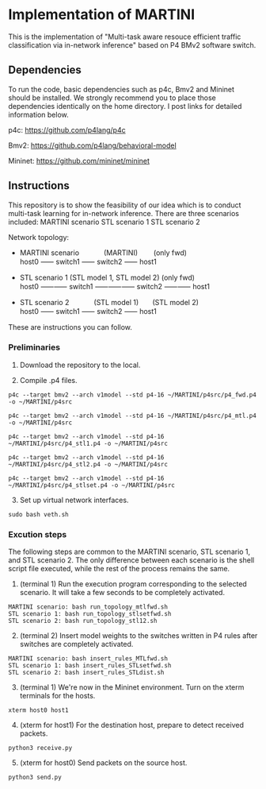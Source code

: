 # Implementation of MARTINI 

This is the implementation of "Multi-task aware resouce efficient traffic classification via in-network inference" based on P4 BMv2 software switch. 

## Dependencies

To run the code, basic dependencies such as p4c, Bmv2 and Mininet should be installed. We strongly recommend you to place those dependencies identically on the home directory. I post links for detailed information below.

p4c: https://github.com/p4lang/p4c

Bmv2: https://github.com/p4lang/behavioral-model

Mininet: https://github.com/mininet/mininet

## Instructions

This repository is to show the feasibility of our idea which is to conduct multi-task learning for in-network inference. There are three scenarios included:
MARTINI scenario
STL scenario 1
STL scenario 2

Network topology:
* MARTINI scenario
         (MARTINI)   (only fwd) <br/>
host0 ⸺ switch1 ⸺ switch2  ⸺ host1 <br/>

* STL scenario 1
     (STL model 1, STL model 2)  (only fwd) <br/>
host0 ⸺⸺  switch1 ⸺⸺⸺  switch2  ⸺⸺  host1 <br/>

* STL scenario 2
     (STL model 1)  (STL model 2) <br/>
host0 ⸺ switch1 ⸺ switch2  ⸺ host1 <br/>


These are instructions you can follow.

### Preliminaries

1. Download the repository to the local.

2. Compile .p4 files.
```
p4c --target bmv2 --arch v1model --std p4-16 ~/MARTINI/p4src/p4_fwd.p4 -o ~/MARTINI/p4src
```
```
p4c --target bmv2 --arch v1model --std p4-16 ~/MARTINI/p4src/p4_mtl.p4 -o ~/MARTINI/p4src
```
```
p4c --target bmv2 --arch v1model --std p4-16 ~/MARTINI/p4src/p4_stl1.p4 -o ~/MARTINI/p4src
```
```
p4c --target bmv2 --arch v1model --std p4-16 ~/MARTINI/p4src/p4_stl2.p4 -o ~/MARTINI/p4src
```
```
p4c --target bmv2 --arch v1model --std p4-16 ~/MARTINI/p4src/p4_stlset.p4 -o ~/MARTINI/p4src
```

3. Set up virtual network interfaces.
```
sudo bash veth.sh
```

### Excution steps

The following steps are common to the MARTINI scenario, STL scenario 1, and STL scenario 2. The only difference between each scenario is the shell script file executed, while the rest of the process remains the same.

1. (terminal 1) Run the execution program corresponding to the selected scenario. It will take a few seconds to be completely activated.
```
MARTINI scenario: bash run_topology_mtlfwd.sh
STL scenario 1: bash run_topology_stlsetfwd.sh
STL scenario 2: bash run_topology_stl12.sh
```

2. (terminal 2) Insert model weights to the switches written in P4 rules after switches are completely activated. 
```
MARTINI scenario: bash insert_rules_MTLfwd.sh
STL scenario 1: bash insert_rules_STLsetfwd.sh
STL scenario 2: bash insert_rules_STLdist.sh
```

3. (terminal 1) We're now in the Mininet environment. Turn on the xterm terminals for the hosts.
```
xterm host0 host1
```

4. (xterm for host1) For the destination host, prepare to detect received packets. 
```
python3 receive.py
```

5. (xterm for host0) Send packets on the source host. 
```
python3 send.py
```